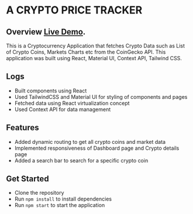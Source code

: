 # A CRYPTO PRICE TRACKER

## Overview [Live Demo](https://kryptracker.netlify.app/).

This is a Cryptocurrency Application that fetches Crypto Data such as List of Crypto Coins, Markets Charts etc from the CoinGecko API. This application was built using React, Material UI, Context API, Tailwind CSS.

## Logs

- Built components using React
- Used TailwindCSS and Material UI for styling of components and pages
- Fetched data using React virtualization concept
- Used Context API for data management

## Features

- Added dynamic routing to get all crypto coins and market data
- Implemented responsiveness of Dashboard page and Crypto details page
- Added a search bar to search for a specific crypto coin

## Get Started

- Clone the repository
- Run `npm install` to install dependencies
- Run `npm start` to start the application
